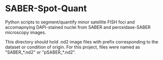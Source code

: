# SABER-Spot-Quant
Python scripts to segment/quantify minor satellite FISH foci and accomapnying DAPI-stained nuclei from SABER and peroxidase-SABER microscopy images.

This directory should hold .nd2 image files with prefix corresponding to the dataset or condition of origin. For this project, files were named as "SABER_\*.nd2" or "pSABER_\*.nd2".
